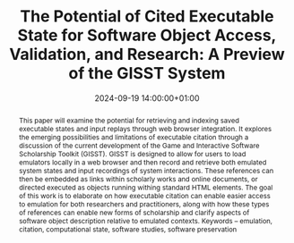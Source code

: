 ---
abstract: This paper will examine the potential for retrieving and indexing saved
  executable states and input replays through web browser integration. It explores
  the emerging possibilities and limitations of executable citation through a discussion
  of the current development of the Game and Interactive Software Scholarship Toolkit
  (GISST). GISST is designed to allow for users to load emulators locally in a web
  browser and then record and retrieve both emulated system states and input recordings
  of system interactions. These references can then be embedded as links within scholarly
  works and online documents, or directed executed as objects running withing standard
  HTML elements. The goal of this work is to elaborate on how executable citation
  can enable easier access to emulation for both researchers and practitioners, along
  with how these types of references can enable new forms of scholarship and clarify
  aspects of software object description relative to emulated contexts. Keywords –
  emulation, citation, computational state, software studies, software preservation
creators:
- Eric Kaltman
- ' Joseph C. Osborn'
date: 2024-09-19 14:00:00+01:00
document_url: https://doi.org/10.21428/5676bf2d.b1b7d24e
grand_parent: iPRES
institutions: []
keywords:
- managing access
- from document to data
landing_page_url: https://ipres2024.pubpub.org/pub/kj532qy1/
language: eng
layout: publication
license: Creative Commons Attribution 4.0 (CC-BY-4.0)
notes_url: https://docs.google.com/document/d/1TyATX9tJYvyL0Wx572QwHZp_tsNIPyhOnbkEfnzDWsg/edit#heading=h.aar4tupij1po
parent: iPRES 2024
publication_type: paper
size: null
slides_url: ''
source_name: iPRES
stream_url: https://www.archief.vlaanderen.be/archief/records/dossiers/5acb210228ce4315ae650812d056a482329eb83ed2dc42398a51505dc153be81/documents/227a2716e87940519b21037d2c2726849f6e82d457d340e6926ae7ec5534600c
title: 'The Potential of Cited Executable State for Software Object Access, Validation,
  and Research: A Preview of the GISST System'
year: 2024
---